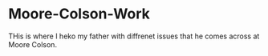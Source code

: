 # Moore-Colson-Work

THis is where I heko my father with diffrenet issues that he comes across at Moore Colson.
